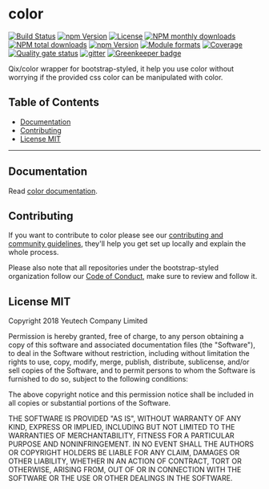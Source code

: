 # color

[![Build Status](https://travis-ci.org/bootstrap-styled/color.svg?branch=master)](https://travis-ci.org/bootstrap-styled/color) [![npm Version](https://img.shields.io/npm/v/@bootstrap-styled/color.svg?style=flat)](https://www.npmjs.com/package/@bootstrap-styled/color) [![License](https://img.shields.io/npm/l/@bootstrap-styled/color.svg?style=flat)](https://www.npmjs.com/package/@bootstrap-styled/color) [![NPM monthly downloads](https://img.shields.io/npm/dm/@bootstrap-styled/color.svg?style=flat)](https://npmjs.org/package/@bootstrap-styled/color) [![NPM total downloads](https://img.shields.io/npm/dt/@bootstrap-styled/color.svg?style=flat)](https://npmjs.org/package/@bootstrap-styled/color) [![npm Version](https://img.shields.io/node/v/@bootstrap-styled/color.svg?style=flat)](https://www.npmjs.com/package/@bootstrap-styled/color) [![Module formats](https://img.shields.io/badge/module%20formats-umd%2C%20cjs%2C%20esm-green.svg?style=flat)](https://www.npmjs.com/package/@bootstrap-styled/color)
[![Coverage](https://sonarcloud.io/api/project_badges/measure?project=com.github.bootstrap-styled.color&metric=coverage)](https://sonarcloud.io/dashboard?id=com.github.bootstrap-styled.color) [![Quality gate status](https://sonarcloud.io/api/project_badges/measure?project=com.github.bootstrap-styled.color&metric=alert_status)](https://sonarcloud.io/dashboard?id=com.github.bootstrap-styled.color) 
[![gitter](https://badges.gitter.im/bootstrap-styled/bootstrap-styled.svg)](https://gitter.im/bootstrap-styled)
[![Greenkeeper badge](https://badges.greenkeeper.io/bootstrap-styled/color.svg)](https://greenkeeper.io/)

Qix/color wrapper for bootstrap-styled, it help you use color without worrying if the provided css color can be manipulated with color.


## Table of Contents

  - [Documentation](#documentation)
  - [Contributing](#contributing)
  - [License MIT](#license-mit)

---

## Documentation

Read [color documentation](https://bootstrap-styled.github.io/color).


## Contributing

If you want to contribute to color please see our [contributing and community guidelines](https://github.com/bootstrap-styled/color/blob/master/CONTRIBUTING.md), they\'ll help you get set up locally and explain the whole process.

Please also note that all repositories under the bootstrap-styled organization follow our [Code of Conduct](https://github.com/bootstrap-styled/color/blob/master/CODE_OF_CONDUCT.md), make sure to review and follow it.

## License MIT

Copyright 2018 Yeutech Company Limited

Permission is hereby granted, free of charge, to any person obtaining a copy of this software and associated documentation files (the "Software"), to deal in the Software without restriction, including without limitation the rights to use, copy, modify, merge, publish, distribute, sublicense, and/or sell copies of the Software, and to permit persons to whom the Software is furnished to do so, subject to the following conditions:

The above copyright notice and this permission notice shall be included in all copies or substantial portions of the Software.

THE SOFTWARE IS PROVIDED "AS IS", WITHOUT WARRANTY OF ANY KIND, EXPRESS OR IMPLIED, INCLUDING BUT NOT LIMITED TO THE WARRANTIES OF MERCHANTABILITY, FITNESS FOR A PARTICULAR PURPOSE AND NONINFRINGEMENT. IN NO EVENT SHALL THE AUTHORS OR COPYRIGHT HOLDERS BE LIABLE FOR ANY CLAIM, DAMAGES OR OTHER LIABILITY, WHETHER IN AN ACTION OF CONTRACT, TORT OR OTHERWISE, ARISING FROM, OUT OF OR IN CONNECTION WITH THE SOFTWARE OR THE USE OR OTHER DEALINGS IN THE SOFTWARE.

